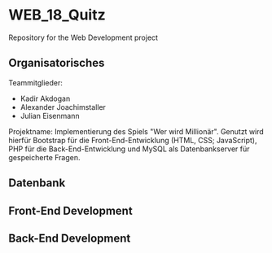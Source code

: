 # WEB_18_Quitz
Repository for the Web Development project

## Organisatorisches

Teammitglieder:
- Kadir Akdogan
- Alexander Joachimstaller
- Julian Eisenmann

Projektname:
Implementierung des Spiels "Wer wird Millionär". Genutzt wird hierfür Bootstrap für die Front-End-Entwicklung (HTML, CSS; JavaScript),  PHP für die Back-End-Entwicklung und MySQL als Datenbankserver für gespeicherte Fragen.

## Datenbank


## Front-End Development


## Back-End Development